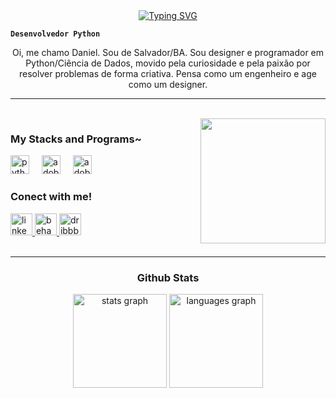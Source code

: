 <div align="center">
  <a href="https://git.io/typing-svg">
    <img src="https://readme-typing-svg.demolab.com?font=Fira+Code&weight=500&size=22&pause=1000&color=61ffca&center=true&vCenter=true&random=false&width=524&lines=%E3%80%8B+Welcome+to+my+Github!+%E3%80%8B" alt="Typing SVG">
  </a>
</div>

**`Desenvolvedor Python`**

<p align="center">Oi, me chamo Daniel. Sou de Salvador/BA. Sou designer e programador em Python/Ciência de Dados, movido pela curiosidade e pela paixão por resolver problemas de forma criativa. Pensa como um engenheiro e age como um designer.</p>

---

<br>

<img align="right" height="200" src="https://media0.giphy.com/media/v1.Y2lkPTc5MGI3NjExMjN3MWQ1cnFodDM5MnNiNmt5OTRkMmI5YTV1bjk0NW5mcXF5YnU1aSZlcD12MV9pbnRlcm5hbF9naWZfYnlfaWQmY3Q9Zw/13HgwGsXF0aiGY/giphy.gif"  />

<h3 align="left">My Stacks and Programs~</h3>

<div align="left">
  <img src="https://cdn.jsdelivr.net/gh/devicons/devicon/icons/python/python-original.svg" height="30" alt="python logo"  />
  <img width="12" />
  <img src="https://skillicons.dev/icons?i=ps" height="30" alt="adobephotoshop logo"  />
  <img width="12" />
  <img src="https://skillicons.dev/icons?i=ai" height="30" alt="adobeillustrator logo"  />
</div>

<h3 align="left">Conect with me!</h3>

<div align="left">
  <a href="https://www.linkedin.com/in/danielde-souza/" target="_blank">
    <img src="https://img.shields.io/static/v1?message=LinkedIn&logo=linkedin&label=&color=15141b&logoColor=white&labelColor=&style=for-the-badge" height="35" alt="linkedin logo"  />
  <a href="https://www.behance.net/danieldesouzadsgn" target="_blank">
    <img src="https://img.shields.io/static/v1?message=Behance&logo=behance&label=&color=15141b&logoColor=61ffca&labelColor=&style=for-the-badge" height="35" alt="behance logo"  />
  <a href="https://dribbble.com/DanieldeSouza" target="_blank">
    <img src="https://img.shields.io/static/v1?message=Dribbble&logo=dribbble&label=&color=15141b&logoColor=61ffca&labelColor=&style=for-the-badge" height="35" alt="dribbble logo"  />
  </a>
</div>

<br>

---
<h3 align="center">Github Stats</h3>

<div align="center">
  <img src="https://github-readme-stats.vercel.app/api?username=DanieldeSouza-dev&hide_title=false&hide_rank=false&show_icons=true&include_all_commits=true&count_private=true&disable_animations=false&theme=aura&locale=en&hide_border=true" height="150" alt="stats graph"  />
  <img src="https://github-readme-stats.vercel.app/api/top-langs?username=DanieldeSouza-dev&locale=en&hide_title=false&layout=compact&card_width=320&langs_count=5&theme=aura&hide_border=true" height="150" alt="languages graph"  />
</div>

<br clear="both">


